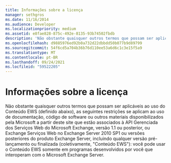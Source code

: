 ```yaml
---
title: Informações sobre a licença
manager: sethgros
ms.date: 11/16/2014
ms.audience: Developer
ms.localizationpriority: medium
ms.assetid: e8fae828-875c-492e-8135-93b74502fbdb
description: 'Não obstante quaisquer outros termos que possam ser aplicáveis ao uso do Conteúdo EWS (definido abaixo), as seguintes restrições se aplicam ao uso de documentação, código de software ou outros materiais disponibilizados pela Microsoft a partir deste site que estão associados à API Gerenciada dos Serviços Web do Microsoft Exchange, versão 1.1 ou posterior, ou Exchange Serviços Web no Exchange Server 2010 SP1 ou versões posteriores do produto Exchange Server, incluindo qualquer versão pré-lançamento ou finalizada (coletivamente, Conteúdo EWS): você pode usar o Conteúdo EWS somente em programas desenvolvidos por você que interoperam com o Microsoft Exchange Server.'
ms.openlocfilehash: d9885976ed92b0a732d22dbbdd50b077b9d89799
ms.sourcegitcommit: 54f6cd5a704b36b76d110ee53a6d6c1c3e15f5a9
ms.translationtype: MT
ms.contentlocale: pt-BR
ms.lasthandoff: 09/24/2021
ms.locfileid: "59522205"
---
```

# <a name="license-information"></a>Informações sobre a licença

Não obstante quaisquer outros termos que possam ser aplicáveis ao uso do Conteúdo EWS (definido abaixo), as seguintes restrições se aplicam ao uso de documentação, código de software ou outros materiais disponibilizados pela Microsoft a partir deste site que estão associados à API Gerenciada dos Serviços Web do Microsoft Exchange, versão 1.1 ou posterior, ou Exchange Serviços Web no Exchange Server 2010 SP1 ou versões posteriores do produto Exchange Server, incluindo qualquer versão pré-lançamento ou finalizada (coletivamente, "Conteúdo EWS"): você pode usar o Conteúdo EWS somente em programas desenvolvidos por você que interoperam com o Microsoft Exchange Server.
  

